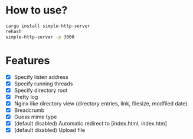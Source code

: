 # How to use?
``` bash
cargo install simple-http-server
rehash
simple-http-server -p 3000
```

# Features
- [x] Specify listen address
- [x] Specify running threads
- [x] Specify directory root
- [x] Pretty log
- [x] Nginx like directory view (directory entries, link, filesize, modfiled date)
- [x] Breadcrumb
- [x] Guess mime type
- [x] (default disabled) Automatic redirect to [index.html, index.htm]
- [x] (default disabled) Upload file
